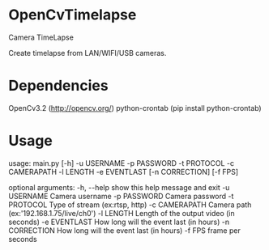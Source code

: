 # OpenCvTimelapse
Camera TimeLapse

Create timelapse from LAN/WIFI/USB cameras.

# Dependencies

OpenCv3.2 (http://opencv.org/)
python-crontab (pip install python-crontab)



# Usage
usage: main.py [-h] -u USERNAME -p PASSWORD -t PROTOCOL -c CAMERAPATH -l
               LENGTH -e EVENTLAST [-n CORRECTION] [-f FPS]

optional arguments:
  -h, --help     show this help message and exit
  -u USERNAME    Camera username
  -p PASSWORD    Camera password
  -t PROTOCOL    Type of stream (ex:rtsp, http)
  -c CAMERAPATH  Camera path (ex:'192.168.1.75/live/ch0')
  -l LENGTH      Length of the output video (in seconds)
  -e EVENTLAST   How long will the event last (in hours)
  -n CORRECTION  How long will the event last (in hours)
  -f FPS         frame per seconds
